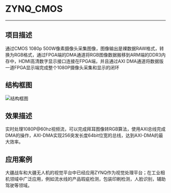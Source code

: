 # ZYNQ_CMOS  
---
## 项目描述  
通过CMOS 1080p 500W像素摄像头采集图像，图像输出是裸数据RAW格式，转换为RGB格式，通过FPGA端的DMA通道将RGB图像数据搬移到ARM端的DDR3内存中，HDMI高清数字显示接口连接在FPGA端，并且通过AXI DMA通道将数据版一道FPGA显示端完成整个1080P摄像头采集和显示的闭环  
## 结构框图   
![结构框图](https://github.com/chinkwo/ZYNQ_CMOS/tree/master/img-folder)
## 效果描述  
实时处理1080P@60hz视频流，可以完成拜耳图像转RGB算法，使用AXI总线完成DMA的操作，AXI-DMA实现256突发长度64bit位宽的总线，达到AXI-DMA的最大效率。  
## 应用案例  
大疆战车和大疆无人机的视觉平台中已经应用ZYNQ作为视觉处理平台；在工业相机领域中广泛应用，例如流水线的产品瑕疵检测，包装印刷检测，人脸识别，辅助驾驶等领域。  
